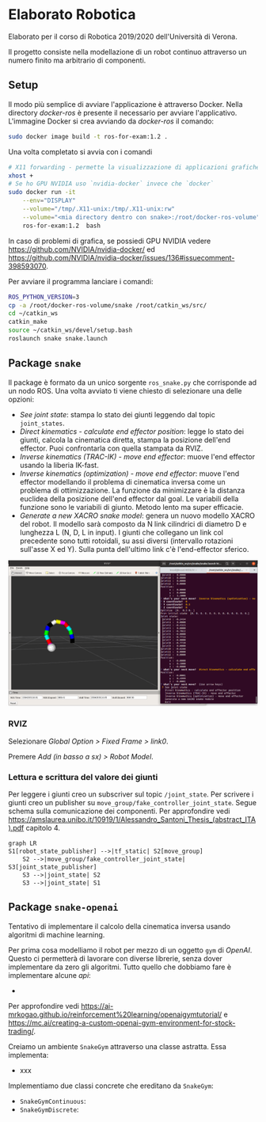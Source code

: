 # Elaborato Robotica 

Elaborato per il corso di Robotica 2019/2020 dell'Università di Verona. 

Il progetto consiste nella modellazione di un robot continuo attraverso un numero finito ma arbitrario di componenti.

## Setup

Il modo più semplice di avviare l'applicazione è attraverso Docker. Nella directory _docker-ros_ è presente il necessario per avviare l'applicativo. L'immagine Docker si crea avviando da _docker-ros_ il comando:

```bash
sudo docker image build -t ros-for-exam:1.2 .
```

Una volta completato si avvia con i comandi

```bash
# X11 forwarding - permette la visualizzazione di applicazioni grafiche da Docker
xhost + 
# Se ho GPU NVIDIA uso `nvidia-docker` invece che `docker`
sudo docker run -it                                                       \
	--env="DISPLAY"                                                       \
	--volume="/tmp/.X11-unix:/tmp/.X11-unix:rw"                           \
	--volume="<mia directory dentro con snake>:/root/docker-ros-volume"   \ 
	ros-for-exam:1.2  bash
```

In caso di problemi di grafica, se possiedi GPU NVIDIA vedere https://github.com/NVIDIA/nvidia-docker/ ed https://github.com/NVIDIA/nvidia-docker/issues/136#issuecomment-398593070.

Per avviare il programma lanciare i comandi:

```bash
ROS_PYTHON_VERSION=3
cp -a /root/docker-ros-volume/snake /root/catkin_ws/src/ 
cd ~/catkin_ws 
catkin_make
source ~/catkin_ws/devel/setup.bash
roslaunch snake snake.launch
```

## Package `snake`

Il package è formato da un unico sorgente `ros_snake.py` che corrisponde ad un nodo ROS. Una volta avviato ti viene chiesto di selezionare una delle opzioni:

- *See joint state*: stampa lo stato dei giunti leggendo dal topic `joint_states`.
- *Direct kinematics - calculate end effector position*: legge lo stato dei giunti, calcola la cinematica diretta, stampa la posizione dell'end effector. Puoi confrontarla con quella stampata da RVIZ. 
- *Inverse kinematics (TRAC-IK) - move end effector*: muove l'end effector usando la liberia IK-fast.
- *Inverse kinematics (optimization) - move end effector*: muove l'end effector modellando il problema di cinematica inversa come un problema di ottimizzazione. La funzione da minimizzare è la distanza euclidea della posizione dell'end effector dal goal. Le variabili della funzione sono le variabili di giunto. Metodo lento ma super efficacie. 
- *Generate a new XACRO snake model*: genera un nuovo modello XACRO del robot. Il modello sarà composto da N link cilindrici di diametro D e lunghezza L (N, D, L in input). I giunti che collegano un link col precedente sono tutti rotoidali, su assi diversi (intervallo rotazioni sull'asse X ed Y). Sulla punta dell'ultimo link c'è l'end-effector sferico. 

![Interfaccia grafica](./ros-snake-gui.png)

### RVIZ

Selezionare _Global Option > Fixed Frame > link0_.

Premere _Add (in basso a sx) > Robot Model_.

### Lettura e scrittura del valore dei giunti

Per leggere i giunti creo un subscriver sul topic `/joint_state`. Per scrivere i giunti creo un publisher su `move_group/fake_controller_joint_state`. Segue schema sulla comunicazione dei componenti. Per approfondire vedi https://amslaurea.unibo.it/10919/1/Alessandro_Santoni_Thesis_(abstract_ITA).pdf capitolo 4. 

```mermaid
graph LR
S1[robot_state_publisher] -->|tf_static| S2[move_group]
	S2 -->|move_group/fake_controller_joint_state| S3[joint_state_publisher]
	S3 -->|joint_state| S2
	S3 -->|joint_state| S1

```

## Package `snake-openai`

Tentativo di implementare il calcolo della cinematica inversa usando algoritmi di machine learning. 

Per prima cosa modelliamo il robot per mezzo di un oggetto `gym` di *OpenAI*. Questo ci permetterà di lavorare con diverse librerie, senza dover implementare da zero gli algoritmi. Tutto quello che dobbiamo fare è implementare alcune *api*:

- 

Per approfondire vedi https://ai-mrkogao.github.io/reinforcement%20learning/openaigymtutorial/ e https://mc.ai/creating-a-custom-openai-gym-environment-for-stock-trading/.

Creiamo un ambiente `SnakeGym` attraverso una classe astratta. Essa implementa:

- xxx

Implementiamo due classi concrete che ereditano da `SnakeGym`:

- `SnakeGymContinuous`:
- `SnakeGymDiscrete`:

